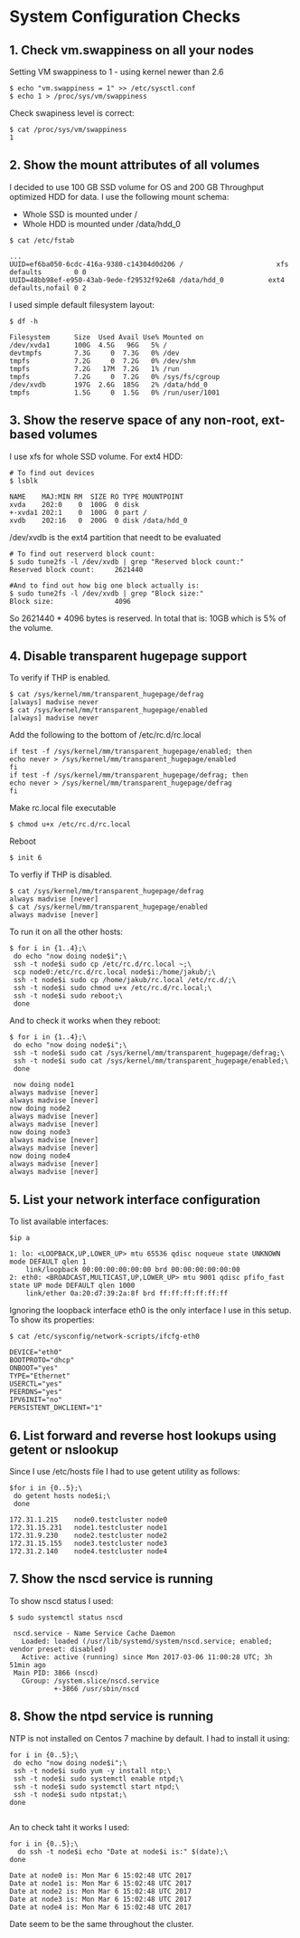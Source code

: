 # System Configuration Checks

## 1. Check vm.swappiness on all your nodes

Setting VM swappiness to 1 - using kernel newer than 2.6
```
$ echo "vm.swappiness = 1" >> /etc/sysctl.conf 
$ echo 1 > /proc/sys/vm/swappiness
```

Check swapiness level is correct:
```
$ cat /proc/sys/vm/swappiness
1
```

## 2. Show the mount attributes of all volumes
I decided to use 100 GB SSD volume for OS and 200 GB Throughput optimized HDD for data.
I use the following mount schema:
 - Whole SSD is mounted under /
 - Whole HDD is mounted under /data/hdd_0
```
$ cat /etc/fstab

...
UUID=ef6ba050-6cdc-416a-9380-c14304d0d206 /                       xfs     defaults        0 0
UUID=48bb98ef-e950-43ab-9ede-f29532f92e68 /data/hdd_0           ext4    defaults,nofail 0 2
```

I used simple default filesystem layout:
```
$ df -h

Filesystem      Size  Used Avail Use% Mounted on
/dev/xvda1      100G  4.5G   96G   5% /
devtmpfs        7.3G     0  7.3G   0% /dev
tmpfs           7.2G     0  7.2G   0% /dev/shm
tmpfs           7.2G   17M  7.2G   1% /run
tmpfs           7.2G     0  7.2G   0% /sys/fs/cgroup
/dev/xvdb       197G  2.6G  185G   2% /data/hdd_0
tmpfs           1.5G     0  1.5G   0% /run/user/1001
```

## 3. Show the reserve space of any non-root, ext-based volumes

I use xfs for whole SSD volume.
For ext4 HDD:

```
# To find out devices
$ lsblk

NAME    MAJ:MIN RM  SIZE RO TYPE MOUNTPOINT
xvda    202:0    0  100G  0 disk
+-xvda1 202:1    0  100G  0 part /
xvdb    202:16   0  200G  0 disk /data/hdd_0
```

/dev/xvdb is the ext4 partition that needt to be evaluated

```
# To find out reserverd block count:
$ sudo tune2fs -l /dev/xvdb | grep "Reserved block count:"
Reserved block count:     2621440

#And to find out how big one block actually is:
$ sudo tune2fs -l /dev/xvdb | grep "Block size:"
Block size:               4096
```

So 2621440 * 4096 bytes is reserved. In total that is: 10GB which is 5% of the volume.


## 4. Disable transparent hugepage support

To verify if THP is enabled.
```
$ cat /sys/kernel/mm/transparent_hugepage/defrag
[always] madvise never
$ cat /sys/kernel/mm/transparent_hugepage/enabled
[always] madvise never
```

Add the following to the bottom of /etc/rc.d/rc.local
```
if test -f /sys/kernel/mm/transparent_hugepage/enabled; then
echo never > /sys/kernel/mm/transparent_hugepage/enabled
fi
if test -f /sys/kernel/mm/transparent_hugepage/defrag; then
echo never > /sys/kernel/mm/transparent_hugepage/defrag
fi
```

Make rc.local file executable
```
$ chmod u+x /etc/rc.d/rc.local
```
Reboot
```
$ init 6
```

To verfiy if THP is disabled.
```
$ cat /sys/kernel/mm/transparent_hugepage/defrag
always madvise [never]
$ cat /sys/kernel/mm/transparent_hugepage/enabled
always madvise [never]
```

To run it on all the other hosts:
```
$ for i in {1..4};\
 do echo "now doing node$i";\
 ssh -t node$i sudo cp /etc/rc.d/rc.local ~;\
 scp node0:/etc/rc.d/rc.local node$i:/home/jakub/;\
 ssh -t node$i sudo cp /home/jakub/rc.local /etc/rc.d/;\
 ssh -t node$i sudo chmod u+x /etc/rc.d/rc.local;\
 ssh -t node$i sudo reboot;\
 done
```

And to check it works when they reboot:
```
$ for i in {1..4};\
 do echo "now doing node$i";\
 ssh -t node$i sudo cat /sys/kernel/mm/transparent_hugepage/defrag;\
 ssh -t node$i sudo cat /sys/kernel/mm/transparent_hugepage/enabled;\
 done
 
 now doing node1
always madvise [never]
always madvise [never]
now doing node2
always madvise [never]
always madvise [never]
now doing node3
always madvise [never]
always madvise [never]
now doing node4
always madvise [never]
always madvise [never]
```


## 5. List your network interface configuration

To list available interfaces:
```
$ip a

1: lo: <LOOPBACK,UP,LOWER_UP> mtu 65536 qdisc noqueue state UNKNOWN mode DEFAULT qlen 1
    link/loopback 00:00:00:00:00:00 brd 00:00:00:00:00:00
2: eth0: <BROADCAST,MULTICAST,UP,LOWER_UP> mtu 9001 qdisc pfifo_fast state UP mode DEFAULT qlen 1000
    link/ether 0a:20:d7:39:2a:8f brd ff:ff:ff:ff:ff:ff
```

Ignoring the loopback interface eth0 is the only interface I use in this setup.
To show its properties:
```
$ cat /etc/sysconfig/network-scripts/ifcfg-eth0

DEVICE="eth0"
BOOTPROTO="dhcp"
ONBOOT="yes"
TYPE="Ethernet"
USERCTL="yes"
PEERDNS="yes"
IPV6INIT="no"
PERSISTENT_DHCLIENT="1"
```

## 6. List forward and reverse host lookups using getent or nslookup

Since I use /etc/hosts file I had to use getent utility as follows:
```
$for i in {0..5};\
 do getent hosts node$i;\
 done
 
172.31.1.215    node0.testcluster node0
172.31.15.231   node1.testcluster node1
172.31.9.230    node2.testcluster node2
172.31.15.155   node3.testcluster node3
172.31.2.140    node4.testcluster node4
```

## 7. Show the nscd service is running

To show nscd status I used:
```
$ sudo systemctl status nscd

 nscd.service - Name Service Cache Daemon
   Loaded: loaded (/usr/lib/systemd/system/nscd.service; enabled; vendor preset: disabled)
   Active: active (running) since Mon 2017-03-06 11:00:28 UTC; 3h 51min ago
 Main PID: 3866 (nscd)
   CGroup: /system.slice/nscd.service
           +-3866 /usr/sbin/nscd

```

## 8. Show the ntpd service is running
NTP is not installed on Centos 7 machine by default.
I had to install it using:
```
for i in {0..5};\
 do echo "now doing node$i";\
 ssh -t node$i sudo yum -y install ntp;\
 ssh -t node$i sudo systemctl enable ntpd;\
 ssh -t node$i sudo systemctl start ntpd;\
 ssh -t node$i sudo ntpstat;\
done
 
```

An to check taht it works I used:
```
for i in {0..5};\
  do ssh -t node$i echo "Date at node$i is:" $(date);\
done

Date at node0 is: Mon Mar 6 15:02:48 UTC 2017
Date at node1 is: Mon Mar 6 15:02:48 UTC 2017
Date at node2 is: Mon Mar 6 15:02:48 UTC 2017
Date at node3 is: Mon Mar 6 15:02:48 UTC 2017
Date at node4 is: Mon Mar 6 15:02:48 UTC 2017
```

Date seem to be the same throughout the cluster.